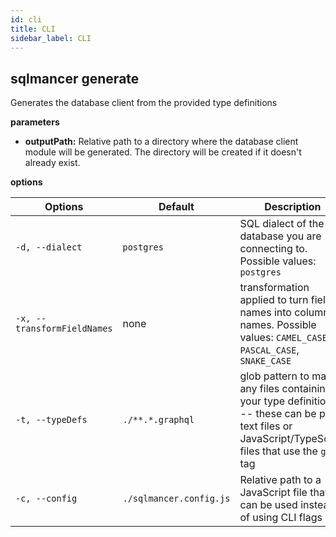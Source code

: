 ```yaml
---
id: cli
title: CLI
sidebar_label: CLI
---
```


## sqlmancer generate

Generates the database client from the provided type definitions

**parameters**
* **outputPath:** Relative path to a directory where the database client module will be generated. The directory will be created if it doesn't already exist.

**options**

| Options | Default | Description |
| --- | --- | --- |
| `-d, --dialect` | `postgres` | SQL dialect of the database you are connecting to. Possible values: `postgres` |
| `-x, --transformFieldNames` | none | transformation applied to turn field names into column names. Possible values: `CAMEL_CASE`, `PASCAL_CASE`, `SNAKE_CASE` |
| `-t, --typeDefs` | `./**.*.graphql` | glob pattern to match any files containing your type definitions -- these can be plain text files or JavaScript/TypeScript files that use the `gql` tag |
| `-c, --config` | `./sqlmancer.config.js` | Relative path to a JavaScript file that can be used instead of using CLI flags |
